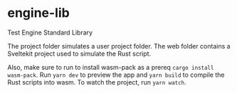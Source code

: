# engine-lib
Test Engine Standard Library

The project folder simulates a user project folder. The web folder contains a Sveltekit project used to simulate the Rust script.

Also, make sure to run to install wasm-pack as a prereq `cargo install wasm-pack`. Run `yarn dev` to preview the app and `yarn build` to compile the Rust scripts into wasm. To watch the project, run `yarn watch`.


